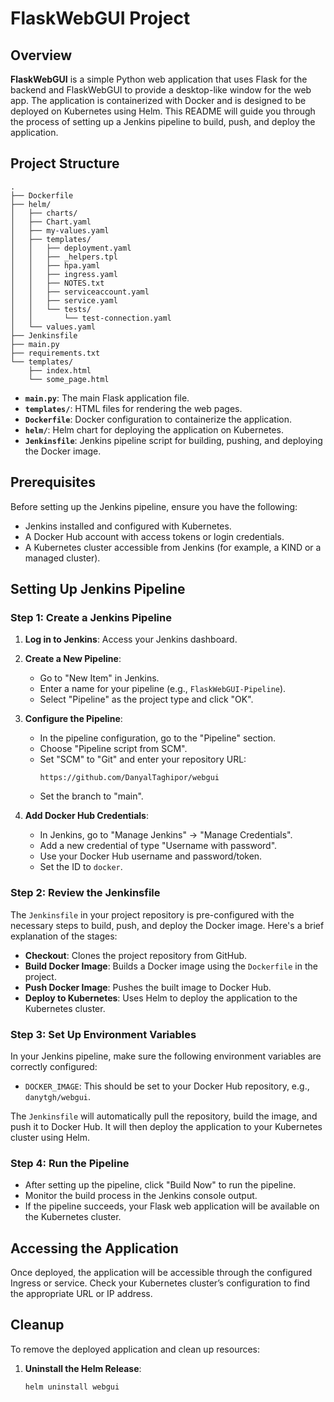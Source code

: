 # FlaskWebGUI Project

## Overview

**FlaskWebGUI** is a simple Python web application that uses Flask for the backend and FlaskWebGUI to provide a desktop-like window for the web app. The application is containerized with Docker and is designed to be deployed on Kubernetes using Helm. This README will guide you through the process of setting up a Jenkins pipeline to build, push, and deploy the application.

## Project Structure

```
.
├── Dockerfile
├── helm/
│   ├── charts/
│   ├── Chart.yaml
│   ├── my-values.yaml
│   ├── templates/
│   │   ├── deployment.yaml
│   │   ├── _helpers.tpl
│   │   ├── hpa.yaml
│   │   ├── ingress.yaml
│   │   ├── NOTES.txt
│   │   ├── serviceaccount.yaml
│   │   ├── service.yaml
│   │   └── tests/
│   │       └── test-connection.yaml
│   └── values.yaml
├── Jenkinsfile
├── main.py
├── requirements.txt
└── templates/
    ├── index.html
    └── some_page.html
```

- **`main.py`**: The main Flask application file.
- **`templates/`**: HTML files for rendering the web pages.
- **`Dockerfile`**: Docker configuration to containerize the application.
- **`helm/`**: Helm chart for deploying the application on Kubernetes.
- **`Jenkinsfile`**: Jenkins pipeline script for building, pushing, and deploying the Docker image.

## Prerequisites

Before setting up the Jenkins pipeline, ensure you have the following:

- Jenkins installed and configured with Kubernetes.
- A Docker Hub account with access tokens or login credentials.
- A Kubernetes cluster accessible from Jenkins (for example, a KIND or a managed cluster).

## Setting Up Jenkins Pipeline

### Step 1: Create a Jenkins Pipeline

1. **Log in to Jenkins**: Access your Jenkins dashboard.

2. **Create a New Pipeline**:
   - Go to "New Item" in Jenkins.
   - Enter a name for your pipeline (e.g., `FlaskWebGUI-Pipeline`).
   - Select "Pipeline" as the project type and click "OK".

3. **Configure the Pipeline**:
   - In the pipeline configuration, go to the "Pipeline" section.
   - Choose "Pipeline script from SCM".
   - Set "SCM" to "Git" and enter your repository URL:
     ```plaintext
     https://github.com/DanyalTaghipor/webgui
     ```
   - Set the branch to "main".

4. **Add Docker Hub Credentials**:
   - In Jenkins, go to "Manage Jenkins" -> "Manage Credentials".
   - Add a new credential of type "Username with password".
   - Use your Docker Hub username and password/token.
   - Set the ID to `docker`.

### Step 2: Review the Jenkinsfile

The `Jenkinsfile` in your project repository is pre-configured with the necessary steps to build, push, and deploy the Docker image. Here's a brief explanation of the stages:

- **Checkout**: Clones the project repository from GitHub.
- **Build Docker Image**: Builds a Docker image using the `Dockerfile` in the project.
- **Push Docker Image**: Pushes the built image to Docker Hub.
- **Deploy to Kubernetes**: Uses Helm to deploy the application to the Kubernetes cluster.

### Step 3: Set Up Environment Variables

In your Jenkins pipeline, make sure the following environment variables are correctly configured:

- `DOCKER_IMAGE`: This should be set to your Docker Hub repository, e.g., `danytgh/webgui`.

The `Jenkinsfile` will automatically pull the repository, build the image, and push it to Docker Hub. It will then deploy the application to your Kubernetes cluster using Helm.

### Step 4: Run the Pipeline

- After setting up the pipeline, click "Build Now" to run the pipeline.
- Monitor the build process in the Jenkins console output.
- If the pipeline succeeds, your Flask web application will be available on the Kubernetes cluster.

## Accessing the Application

Once deployed, the application will be accessible through the configured Ingress or service. Check your Kubernetes cluster’s configuration to find the appropriate URL or IP address.

## Cleanup

To remove the deployed application and clean up resources:

1. **Uninstall the Helm Release**:

   ```sh
   helm uninstall webgui
   ```
